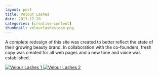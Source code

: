 ```yaml
---
layout: post
title: Velour Lashes
date: 2013-12-20
categories: [creative-content]
thumbnail: velourlasheslogo.png
---
```

<p>A complete redesign of this site was created to better reflect the state of their growing beauty brand. In collaboration with the co-founders, fresh copy was created for all web pages and a new tone and voice was established.</p>


<a class="zoom" rel="gallery" href="{{ site.url }}/images/VelourPage.png">
  <img alt="Velour Lashes 1" src="{{ site.url }}/images/VelourPage.png"/>
</a>

<a class="zoom" rel="gallery" href="{{ site.url }}/images/Velourpage2.png">
  <img alt="Velour Lashes 2" src="{{ site.url }}/images/Velourpage2.png"/>
</a>

